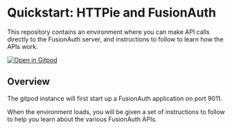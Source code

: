 # Quickstart: HTTPie and FusionAuth

This repository contains an environment where you can make API calls directly to the FusionAuth server, and instructions to follow to learn how the APIs work.

[![Open in Gitpod](https://gitpod.io/button/open-in-gitpod.svg)](https://gitpod.io/#https://github.com/synedra/fusionauth-quickstart-javascript-react-web)

## Overview

The gitpod instance will first start up a FusionAuth application on port 9011.

When the environment loads, you will be given a set of instructions to follow to help you learn about the various FusionAuth APIs.
